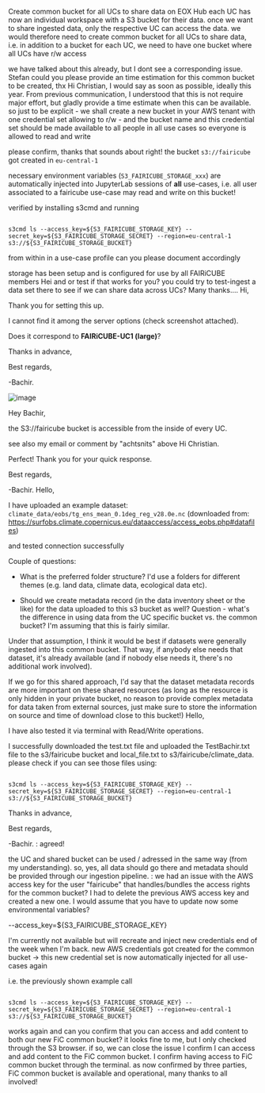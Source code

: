 Create common bucket for all UCs to share data on EOX Hub
each UC has now an individual workspace with a S3 bucket for their data. once we want to share ingested data, only the respective UC can access the data. we would therefore need to create common bucket for all UCs to share data, i.e. in addition to a bucket for each UC, we need to have one bucket where all UCs have r/w access

we have talked about this already, but I dont see a corresponding issue. Stefan could you please provide an time estimation for this common bucket to be created, thx
Hi Christian, I would say as soon as possible, ideally this year. From previous communication, I understood that this is not require major effort, but gladly provide a time estimate when this can be available. 
so just to be explicit - we shall create a new bucket in your AWS tenant with one credential set allowing to r/w - and the bucket name and this credential set should be made available to all people in all use cases so everyone is allowed to read and write

please confirm, thanks
that sounds about right!
the bucket `s3://fairicube` got created in `eu-central-1`

necessary environment variables (`S3_FAIRICUBE_STORAGE_xxx`) are automatically injected into JupyterLab sessions of **all** use-cases, i.e. all user associated to a fairicube use-case may read and write on this bucket!

verified by installing s3cmd and running
```
s3cmd ls --access_key=${S3_FAIRICUBE_STORAGE_KEY} --secret_key=${S3_FAIRICUBE_STORAGE_SECRET} --region=eu-central-1 s3://${S3_FAIRICUBE_STORAGE_BUCKET}
```
from within in a use-case profile can you please document accordingly 
storage has been setup and is configured for use by all FAIRiCUBE members
Hei and or test if that works for you? you could try to test-ingest a data set there to see if we can share data across UCs? Many thanks....
Hi,
Thank you for setting this up.
I cannot find it among the server options (check screenshot attached).
Does it correspond to **FAIRiCUBE-UC1 (large)**?

Thanks in advance,

Best regards,

-Bachir.
![image](https://github.com/FAIRiCUBE/FAIRiCUBE-Hub-issue-tracker/assets/117657891/8c11bcb9-7dd4-4435-81ce-06eb9f4c98ba)

Hey Bachir, 
the S3://fairicube bucket is accessible from the inside of every UC. 
see also my email or comment by "achtsnits" above
Hi Christian.

Perfect! Thank you for your quick response.

Best regards,

-Bachir.
Hello,
I have uploaded an example dataset: `climate_data/eobs/tg_ens_mean_0.1deg_reg_v28.0e.nc` (downloaded from: https://surfobs.climate.copernicus.eu/dataaccess/access_eobs.php#datafiles)
and tested connection successfully
Couple of questions:
- What is the preferred folder structure? I'd use a folders for different themes (e.g. land data, climate data, ecological data etc).
- Should we create metadata record (in the data inventory sheet or the like) for the data uploaded to this s3 bucket as well?
Question - what's the difference in using data from the UC specific bucket vs. the common bucket? I'm assuming that this is fairly similar.

Under that assumption, I think it would be best if datasets were generally ingested into this common bucket. That way, if anybody else needs that dataset, it's already available (and if nobody else needs it, there's no additional work involved).

If we go for this shared approach, I'd say that the dataset metadata records are more important on these shared resources (as long as the resource is only hidden in your private bucket, no reason to provide complex metadata for data taken from external sources, just make sure to store the information on source and time of download close to this bucket!)
Hello,

I have also tested it via terminal with Read/Write operations.
I successfully downloaded the test.txt file and uploaded the TestBachir.txt file to the s3/fairicube bucket and local_file.txt to s3/fairicube/climate_data. please check if you can see those files using:
```
s3cmd ls --access_key=${S3_FAIRICUBE_STORAGE_KEY} --secret_key=${S3_FAIRICUBE_STORAGE_SECRET} --region=eu-central-1 s3://${S3_FAIRICUBE_STORAGE_BUCKET} 
```

Thanks in advance,

Best regards,

-Bachir. : agreed! 
the UC and shared bucket can be used / adressed in the same way (from my understanding). so, yes, all data should go there and metadata should be provided through our ingestion pipeline. : we had an issue with the AWS access key for the user "fairicube" that handles/bundles the access rights for the common bucket? I had to delete the previous AWS access key and created a new one. I would assume that you have to update now some environmental variables?

--access_key=${S3_FAIRICUBE_STORAGE_KEY}


I'm currently not available but will recreate and inject new credentials end of the week when I'm back. new AWS credentials got created for the common bucket -> this new credential set is now automatically injected for all use-cases again

i.e. the previously shown example call
```
s3cmd ls --access_key=${S3_FAIRICUBE_STORAGE_KEY} --secret_key=${S3_FAIRICUBE_STORAGE_SECRET} --region=eu-central-1 s3://${S3_FAIRICUBE_STORAGE_BUCKET}
```
works again and can you confirm that you can access and add content to both our new FiC common bucket? it looks fine to me, but I only checked through the S3 browser. if so, we can close the issue
I confirm I can access and add content to the FiC common bucket.
I confirm having access to FiC common bucket through the terminal.
as now confirmed by three parties,  FiC common bucket is available and operational, many thanks to all involved!